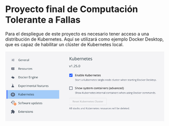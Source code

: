 # Proyecto final de Computación Tolerante a Fallas

Para el despliegue de este proyecto es necesario tener acceso a una distribución de Kubernetes.
Aquí se utilizará como ejemplo Docker Desktop, que es capaz de habilitar un clúster de Kubernetes local.

![Docker Desktop](/images/docker_desktop.png)

